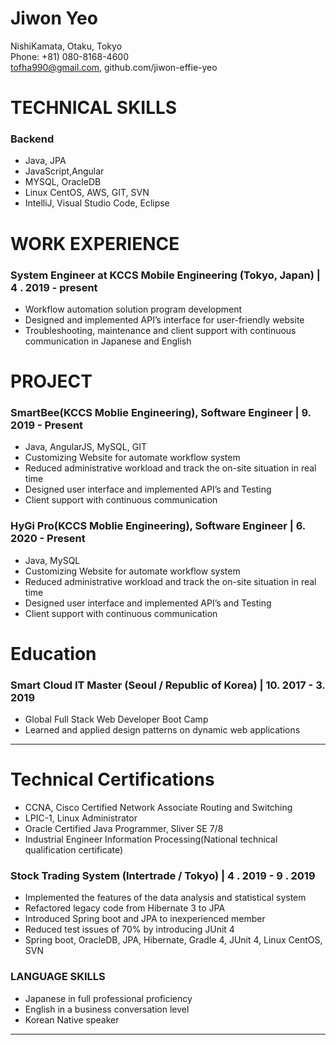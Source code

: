 # Jiwon Yeo

NishiKamata, Otaku, Tokyo  
Phone: +81) 080-8168-4600  
tofha990@gmail.com, github.com/jiwon-effie-yeo


# TECHNICAL SKILLS
### Backend
* Java, JPA
* JavaScript,Angular
* MYSQL, OracleDB
* Linux CentOS, AWS, GIT, SVN
* IntelliJ, Visual Studio Code, Eclipse

# WORK EXPERIENCE
### System Engineer at KCCS Mobile Engineering (Tokyo, Japan) | 4 . 2019 - present
* Workflow automation solution program development
* Designed and implemented API’s interface for user-friendly website
* Troubleshooting, maintenance and client support with continuous communication in Japanese and English

# PROJECT
### SmartBee(KCCS Moblie Engineering), Software Engineer | 9. 2019 - Present
* Java, AngularJS, MySQL, GIT
* Customizing Website for automate workflow system
*	Reduced administrative workload and track the on-site situation in real time
*	Designed user interface and implemented API’s and Testing
*	Client support with continuous communication

### HyGi Pro(KCCS Moblie Engineering), Software Engineer | 6. 2020 - Present
* Java, MySQL
* Customizing Website for automate workflow system
*	Reduced administrative workload and track the on-site situation in real time
*	Designed user interface and implemented API’s and Testing
*	Client support with continuous communication

# Education
### Smart Cloud IT Master (Seoul / Republic of Korea) | 10. 2017 - 3. 2019 
* Global Full Stack Web Developer Boot Camp
*	Learned and applied design patterns on dynamic web applications


---

# Technical Certifications
* CCNA, Cisco Certified Network Associate Routing and Switching
* LPIC-1, Linux Administrator
* Oracle Certified Java Programmer, Sliver SE 7/8
* Industrial Engineer Information Processing(National technical qualification certificate)


### Stock Trading System (Intertrade / Tokyo) | 4 . 2019 - 9 . 2019
* Implemented the features of the data analysis and statistical system
* Refactored legacy code from Hibernate 3 to JPA
* Introduced Spring boot and JPA to inexperienced member
* Reduced test issues of 70% by introducing JUnit 4 
* Spring boot, OracleDB, JPA, Hibernate, Gradle 4, JUnit 4, Linux CentOS, SVN

### LANGUAGE SKILLS
* Japanese in full professional proficiency
* English in a business conversation level
* Korean Native speaker


---
